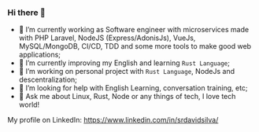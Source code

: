 ### Hi there 👋

- 🔭 I’m currently working as Software engineer with microservices made with PHP Laravel, NodeJS (Express/AdonisJs), VueJs, MySQL/MongoDB, CI/CD, TDD and some more tools to make good web applications;
- 🌱 I’m currently improving my English and learning `Rust Language`;
- 👯 I’m working on personal project with `Rust Language`, NodeJs and descentralization;
- 🤔 I’m looking for help with English Learning, conversation training, etc;
- 💬 Ask me about Linux, Rust, Node or any things of tech, I love tech world!

My profile on LinkedIn: https://www.linkedin.com/in/srdavidsilva/
